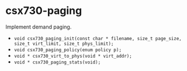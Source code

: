 # csx730-paging

Implement demand paging.

* `void csx730_paging_init(const char * filename, size_t page_size, size_t virt_limit, size_t phys_limit);`
* `void csx730_paging_policy(enum policy p);`
* `void * csx730_virt_to_phys(void * virt_addr);`
* `void * csx730_paging_stats(void);`
